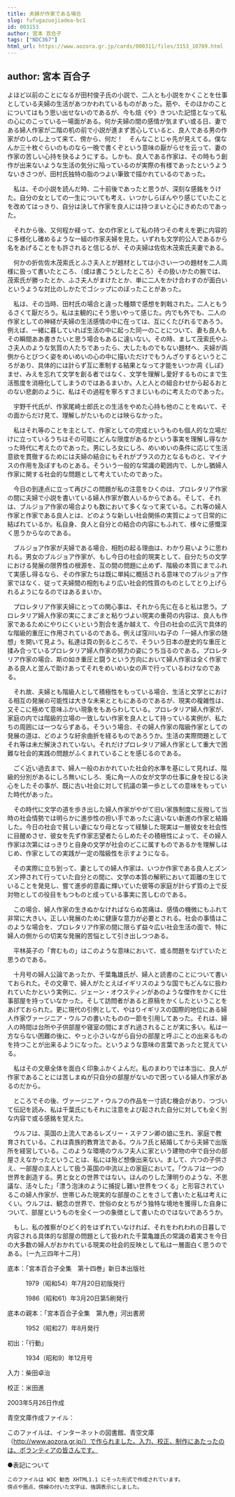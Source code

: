 ```yaml
---
title: 夫婦が作家である場合
slug: fufugazuojiadea-bc1
id: 003153
author: 宮本 百合子
tags: ["NDC367"]
html_url: https://www.aozora.gr.jp/cards/000311/files/3153_10789.html
---
```


## author: 宮本 百合子

よほど以前のことになるが田村俊子氏の小説で、二人とも小説をかくことを仕事としている夫婦の生活があつかわれているものがあった。筋や、そのほかのことについてはもう思い出せないのであるが、今も焙《や》きついた記憶となって私の心にのこっている一場面がある。何か夫婦の間の感情が気まずい或る日、妻である婦人作家が二階の机の前で小説が進まず苦心していると、良人である男の作家がのしのし上って来て、傍から、何だ！　そんなことじゃ先が見えてる。僕なんか三十枚ぐらいのものなら一晩で書くぞという意味の厭がらせを云って、妻の作家の苦しい心持を抉るようにする。しかも、良人である作家は、その時もう創作が出来ないような生活の気分に陥っているのが実際の有様であったというようないきさつが、田村氏独特の脂のつよい筆致で描かれているのであった。

　私は、その小説を読んだ時、二十前後であったと思うが、深刻な感銘をうけた。自分の女としての一生についても考え、いつかしらぼんやり感じていたことを改めてはっきり、自分は決して作家を良人には持つまいと心にきめたのであった。

　それから後、又何程か経って、女の作家として私の持つその考えを更に内容的に多様化し確めるような一組の作家夫婦を見た。いずれも文学的公人であるから名をあげることをも許されると信じるが、その夫婦は佐佐木茂索氏夫妻である。

　何かの折佐佐木茂索氏とふさ夫人とが題材としては小さい一つの題材を二人両様に扱って書いたところ、（或は書こうとしたところ）その扱いかたの腕では、茂索氏が勝ったとか、ふさ夫人がまけたとか、単に二人をかけ合わすのが面白いというような対比のしかたでゴシップにのぼったことがあった。

　私は、その当時、田村氏の場合と違った種類で感想を刺戟された。二人ともうるさくて厭だろう。私は主観的にそう思いやって感じた。内でも外でも、二人の作家としての神経が夫婦の生活感情の中に在っては、互にくたびれるであろう。例えば、一緒に暮していれば生活の中に起った同一のことについて、妻も良人もその瞬間ああ書きたいと思う場合もあるに違いない。その時、まして茂索氏やふさ夫人のような気質の人たちであったら、大したものでもない題材へ、夫婦が両側からとびつく姿をめいめいの心の中に描いただけでもうんざりするというところがあり、具体的には計らず互に牽制する結果となって才能をいつか凋《しぼ》ませ、みえを忘れて文学を創る者ではなく、文学を理解し愛好するものにまで生活態度を消極化してしまうのではあるまいか。人と人との組合わせから起るおとのない悲劇のように、私はその過程を寧ろすさまじいものに考えたのであった。

　宇野千代氏が、作家尾崎士郎氏との生活をやめた心持も他のことをぬいて、その面からだけ見て、理解しがたいものとは映らなかった。

　私はそれ等のことを主として、作家としての完成というものも個人的な立場だけに立っているうちはその可能にどんな限度があるかという事実を理解し得なかった時代に考えたのであった。男にしろ女にしろ、めいめいの条件に応じて生活意欲を貫徹するためには夫婦の結合にもそれがプラスの力となるものと、マイナスの作用を及ぼすものとある。そういう一般的な常識の範囲内で、しかし猶婦人作家に関する社会的な問題として考えていたのであった。

　今日の到達点に立って再びこの問題が私の注意をひくのは、プロレタリア作家の間に夫婦で小説を書いている婦人作家が数人いるからである。そして、それは、ブルジョア作家の場合よりも数において多くなって来ている。これ等の婦人作家と作家である良人とは、どのような新しい社会関係の実質によって日常的に結ばれているか。私自身、良人と自分との結合の内容にもふれて、様々に感慨深く思うからなのである。

　ブルジョア作家が夫婦である場合、相剋の起る理由は、わかり易いように思われる。男女のブルジョア作家が、もし今日の社会的現実として、自分たちの文学における発展の限界性の根源を、互の間の問題に止めず、階級の本質にまでふれて実感し得るなら、その作家たちは既に単純に概括される意味でのブルジョア作家ではなく、従って夫婦間の相剋もより広い社会的性質のものとしてとり上げられるようになるのではあるまいか。

　プロレタリア作家夫婦にとっての関心事は、それから先に在ると私は思う。プロレタリア婦人作家の実にこまごまと粘りづよい現実の重荷の内容は、良人も作家であるためにやりにくいという割合を遙か越えて、今日の社会の広汎で具体的な階級的重圧に作用されているのである。例えば窪川いね子の「一婦人作家の随想」を開いて見よう。私達は頁の到るところで、そういう日本の歴史的な重圧と揉み合っているプロレタリア婦人作家の努力の姿にうち当るのである。プロレタリア作家の場合、斯の如き重圧と闘うという方向において婦人作家は全く作家である良人と並んで助けあってそれをめいめい女の声で行っているわけなのである。

　それ故、夫婦とも階級人として積極性をもっている場合、生活と文学とにおける相互の発展の可能性は大きな未来とともにあるのであるが、現実の複雑性は、又そこに極めて意味ふかい現象をもあらわしている。プロレタリア婦人作家が、家庭の内では階級的立場の一致しない作家を良人として持っている実例が、私たちの周囲には一つならずある。そういう場合、その婦人作家の階級作家としての発展の道は、どのような紆余曲折を経るものであろうか。生活の実際問題としてそれ等は未だ解決されていない。それだけプロレタリア婦人作家として重大で困難な社会的実践の問題がふくまれていることを感じるのである。

　ごく近い過去まで、婦人一般のおかれていた社会的水準を基にして見れば、階級的分別があるにしろ無いにしろ、兎に角一人の女が文学の仕事に身を投じる決心をしたその事が、既に古い社会に対して抗議の第一歩としての意味をもっていた時代があった。

　その時代に文学の道を歩き出した婦人作家がやがて旧い家族制度に反撥して当時の社会情勢では明らかに進歩性の担い手であったに違いない新進の作家と結婚した。今日の社会で貧しい妻になり母となって経験した現実は一層彼女を社会性に目醒めさせ、彼女を先ず作家志望者たらしめたその積極性によって、その婦人作家は次第にはっきりと自身の文学が社会のどこに属すものであるかを理解しはじめ、作家としての実践が一定の階級性を示すようになる。

　その実際に立ち到って、妻としての婦人作家は、いつか作家である良人とズンズン押されて行っていた自分との間に、文学の本質の解釈において距離の生じていることを発見し、嘗て進歩的意義に輝いていた彼等の家庭が計らず質の上で反対物としての役目をもつものと成っている事実に苦しむのである。

　この場合、婦人作家の生きぬかなければならぬ苦痛は、感情の機微にもふれて非常に大きい。正しい発展のために健康な意力が必要とされる。社会の事情はこのような場合を、プロレタリア作家の間に限らず益々広い社会生活の面で、特に婦人の側からの切実な発展的苦悩として引き出しつつある。

　平林英子の「育むもの」はこのような意味において、或る問題をなげていたと思うのである。

　十月号の婦人公論であったか、千葉亀雄氏が、婦人と読書のことについて書いておられた。その文章で、婦人がたとえばイギリスのような国でもどんなに扱われていたかという実例に、ジェーン・オウスティンがあのような傑作をかくに仕事部屋を持っていなかった。そして訪問者があると原稿をかくしたということをあげておられた。更に現代の引例として、やはりイギリスの国際的地位にある婦人作家ヴァージニア・ウルフの書いたものの一節を引用してあった。それは、婦人の時間は台所や子供部屋や寝室の間にまぎれ過されることが実に多い。私は一方ならない困難の後に、やっと小さいながら自分の部屋と呼ぶことの出来るものを持つことが出来るようになった。というような意味の言葉であったと覚えている。

　私はその文章全体を面白く印象ふかくよんだ。私のまわりでは本当に、良人が作家であることには苦しまぬが只自分の部屋がないので困っている婦人作家があるのだから。

　ところでその後、ヴァージニア・ウルフの作品を一寸読む機会があり、つづいて伝記を読み、私は千葉氏にもそれに注意をよび起された自分に対しても全く別な内容で或る感銘を覚えた。

　ウルフは、英国の上流人であるレズリー・ステフン卿の娘に生れ、家庭で教育されている。これは貴族的教育法である。ウルフ氏と結婚してから夫婦で出版所を経営している。このような環境のウルフ夫人に家という建物の中で自分の部屋さえなかったということは、私には殆ど想像出来ない。まして、六つの子供さえ、一部屋の主人として扱う英国の中流以上の家庭において。「ウルフは一つの世界を創造する。男と女との世界ではない。ほんのりした薄明りのような、不思議な、活々した」「漂う泡沫のように捕捉し難い世界をつくる」と形容されているこの婦人作家が、世帯じみた現実的な部屋のことをさして書いたと私は考えにくい。ウルフは、観念の世界で、世俗の女とちがう独特な境地を獲得した自身について、部屋というものを全く一つの象徴として書いたのではないであろうか。

　もし、私の推察がひどく的をはずれていなければ、それをわれわれの日暮しで内容される具体的な部屋の問題として扱われた千葉亀雄氏の常識の着実さを今日の大多数の婦人がおかれている現実の社会的反映として私は一層面白く思うのである。〔一九三四年十二月〕













底本：「宮本百合子全集　第十四巻」新日本出版社


　　　1979（昭和54）年7月20日初版発行

　　　1986（昭和61）年3月20日第5刷発行

底本の親本：「宮本百合子全集　第九巻」河出書房

　　　1952（昭和27）年8月発行

初出：「行動」

　　　1934（昭和9）年12月号

入力：柴田卓治

校正：米田進

2003年5月26日作成

青空文庫作成ファイル：

このファイルは、インターネットの図書館、青空文庫（http://www.aozora.gr.jp/）で作られました。入力、校正、制作にあたったのは、ボランティアの皆さんです。











●表記について


	このファイルは W3C 勧告 XHTML1.1 にそった形式で作成されています。
	傍点や圏点、傍線の付いた文字は、強調表示にしました。